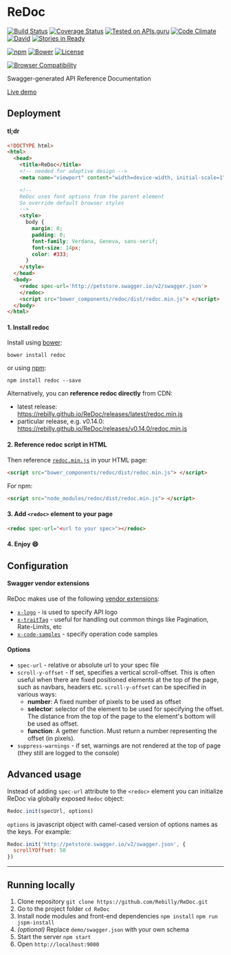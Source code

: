 # ReDoc
[![Build Status](https://travis-ci.org/Rebilly/ReDoc.svg?branch=master)](https://travis-ci.org/Rebilly/ReDoc) [![Coverage Status](https://coveralls.io/repos/Rebilly/ReDoc/badge.svg?branch=master&service=github)](https://coveralls.io/github/Rebilly/ReDoc?branch=master) [![Tested on APIs.guru](http://api.apis.guru/badges/tested_on.svg)](https://APIs.guru) [![Code Climate](https://codeclimate.com/github/Rebilly/ReDoc/badges/gpa.svg)](https://codeclimate.com/github/Rebilly/ReDoc) [![David](https://david-dm.org/Rebilly/ReDoc/dev-status.svg)](https://david-dm.org/Rebilly/ReDoc#info=devDependencies) [![Stories in Ready](https://badge.waffle.io/Rebilly/ReDoc.png?label=ready&title=Ready)](https://waffle.io/Rebilly/ReDoc)

[![npm](http://img.shields.io/npm/v/redoc.svg)](https://www.npmjs.com/package/redoc) [![Bower](http://img.shields.io/bower/v/redoc.svg)](http://bower.io/) [![License](https://img.shields.io/npm/l/redoc.svg)](https://github.com/Rebilly/ReDoc/blob/master/LICENSE)

[![Browser Compatibility](https://saucelabs.com/browser-matrix/redoc.svg)](https://saucelabs.com/u/redoc)

Swagger-generated API Reference Documentation

[Live demo](http://rebilly.github.io/ReDoc/)

## Deployment

#### tl;dr
```html
<!DOCTYPE html>
<html>
  <head>
    <title>ReDoc</title>
    <!-- needed for adaptive design -->
    <meta name="viewport" content="width=device-width, initial-scale=1">

    <!--
    ReDoc uses font options from the parent element
    So override default browser styles
    -->
    <style>
      body {
        margin: 0;
        padding: 0;
        font-family: Verdana, Geneva, sans-serif;
        font-size: 14px;
        color: #333;
      }
    </style>
  </head>
  <body>
    <redoc spec-url='http://petstore.swagger.io/v2/swagger.json'>
    </redoc>
    <script src="bower_components/redoc/dist/redoc.min.js"> </script>
  </body>
</html>
```

#### 1. Install redoc
Install using [bower](bower.io):

    bower install redoc

or using [npm](https://docs.npmjs.com/getting-started/what-is-npm):

    npm install redoc --save

Alternatively, you can **reference redoc directly** from CDN:
- latest release: https://rebilly.github.io/ReDoc/releases/latest/redoc.min.js
- particular release, e.g. v0.14.0: https://rebilly.github.io/ReDoc/releases/v0.14.0/redoc.min.js

#### 2. Reference redoc script in HTML
Then reference [`redoc.min.js`](https://raw.githubusercontent.com/Rebilly/ReDoc/releases/dist/redoc.min.js) in your HTML page:
```html
<script src="bower_components/redoc/dist/redoc.min.js"> </script>
```
For npm:
```html
<script src="node_modules/redoc/dist/redoc.min.js"> </script>
```

#### 3. Add `<redoc>` element to your page
```html
<redoc spec-url="<url to your spec>"></redoc>
```

#### 4. Enjoy :smile:

## Configuration

#### Swagger vendor extensions
ReDoc makes use of the following [vendor extensions](http://swagger.io/specification/#vendorExtensions):
* [`x-logo`](docs/redoc-vendor-extensions.md#x-logo) - is used to specify API logo
* [`x-traitTag`](docs/redoc-vendor-extensions.md#x-traitTag) - useful for handling out common things like Pagination, Rate-Limits, etc
* [`x-code-samples`](docs/redoc-vendor-extensions.md#x-code-samples) - specify operation code samples

#### Options
* `spec-url` - relative or absolute url to your spec file
* `scroll-y-offset` - If set, specifies a vertical scroll-offset. This is often useful when there are fixed positioned elements at the top of the page, such as navbars, headers etc.
`scroll-y-offset` can be specified in various ways:
  * **number**: A fixed number of pixels to be used as offset
  * **selector**: selector of the element to be used for specifying the offset. The distance from the top of the page to the element's bottom will be used as offset.
  * **function**: A getter function. Must return a number representing the offset (in pixels).
* `suppress-warnings` - if set, warnings are not rendered at the top of page (they still are logged to the console)

## Advanced usage
Instead of adding `spec-url` attribute to the `<redoc>` element you can initialize ReDoc via globally exposed `Redoc` object:
```js
Redoc.init(specUrl, options)
```

`options` is javascript object with camel-cased version of options names as the keys. For example:
```js
Redoc.init('http://petstore.swagger.io/v2/swagger.json', {
  scrollYOffset: 50
})
```
-----------
## Running locally
1. Clone repository
`git clone https://github.com/Rebilly/ReDoc.git`
2. Go to the project folder
`cd ReDoc`
3. Install node modules and front-end dependencies
`npm install`
`npm run jspm-install`
4. _(optional)_ Replace `demo/swagger.json` with your own schema
5. Start the server
`npm start`
6. Open `http://localhost:9000`
